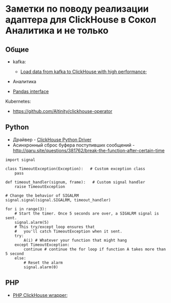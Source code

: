 # Заметки по поводу реализации адаптера для ClickHouse в Сокол Аналитика и не только

## Общие 

- kafka:
    * [Load data from kafka to ClickHouse with high performance](https://github.com/housepower/clickhouse_sinker);
    
-  Аналитика
  * [Pandas interface](https://github.com/kszucs/pandahouse)

Kubernetes:
  * https://github.com/Altinity/clickhouse-operator
  

## Python
- Драйвер - [ClickHouse Python Driver](https://github.com/mymarilyn/clickhouse-driver)
- Асинхронный сброс буфера поступивших сообщений - http://qaru.site/questions/381762/break-the-function-after-certain-time
```
import signal

class TimeoutException(Exception):   # Custom exception class
    pass

def timeout_handler(signum, frame):   # Custom signal handler
    raise TimeoutException

# Change the behavior of SIGALRM
signal.signal(signal.SIGALRM, timeout_handler)

for i in range(3):
    # Start the timer. Once 5 seconds are over, a SIGALRM signal is sent.
    signal.alarm(5)    
    # This try/except loop ensures that 
    #   you'll catch TimeoutException when it sent.
    try:
        A(i) # Whatever your function that might hang
    except TimeoutException:
        continue # continue the for loop if function A takes more than 5 second
    else:
        # Reset the alarm
        signal.alarm(0)
```

## PHP

- [PHP ClickHouse wrapper](https://github.com/smi2/phpClickHouse);
